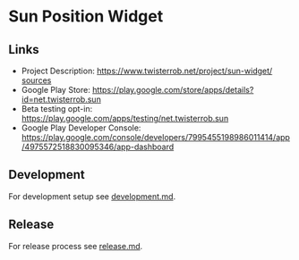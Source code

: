 # Sun Position Widget

## Links

 * Project Description: https://www.twisterrob.net/project/sun-widget/ [sources](https://github.com/TWiStErRob/twisterrob.github.io/blob/master/_projects/sun-widget.md)
 * Google Play Store: https://play.google.com/store/apps/details?id=net.twisterrob.sun
 * Beta testing opt-in: https://play.google.com/apps/testing/net.twisterrob.sun
 * Google Play Developer Console: https://play.google.com/console/developers/7995455198986011414/app/4975572518830095346/app-dashboard

## Development

For development setup see [development.md](docs/development.md).

## Release

For release process see [release.md](https://github.com/TWiStErRob/.github/blob/main/RELEASE.md).
